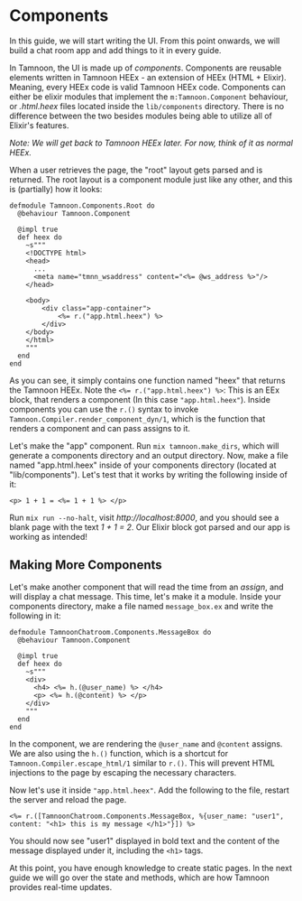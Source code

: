 # Components

In this guide, we will start writing the UI. From this point onwards, we will build a chat room app and add things to it in every guide.

In Tamnoon, the UI is made up of _components_. Components are reusable elements written in Tamnoon HEEx - an extension of HEEx (HTML + Elixir). Meaning, every HEEx code is valid Tamnoon HEEx code. Components can either be elixir modules that implement the `m:Tamnoon.Component` behaviour, or _.html.heex_ files located inside the `lib/components` directory. There is no difference between the two besides modules being able to utilize all of Elixir's features.

_Note: We will get back to Tamnoon HEEx later. For now, think of it as normal HEEx._

When a user retrieves the page, the "root" layout gets parsed and is returned. The root layout is a component module just like any other, and this is (partially) how it looks:

```
defmodule Tamnoon.Components.Root do
  @behaviour Tamnoon.Component

  @impl true
  def heex do
    ~s"""
    <!DOCTYPE html>
    <head>
      ...
      <meta name="tmnn_wsaddress" content="<%= @ws_address %>"/>
    </head>

    <body>
        <div class="app-container">
            <%= r.("app.html.heex") %>
        </div>
    </body>
    </html>
    """
  end
end
```

As you can see, it simply contains one function named "heex" that returns the Tamnoon HEEx. Note the `<%= r.("app.html.heex") %>`: This is an EEx block, that renders a component (In this case `"app.html.heex"`). Inside components you can use the `r.()` syntax to invoke `Tamnoon.Compiler.render_component_dyn/1`, which is the function that renders a component and can pass assigns to it.

Let's make the "app" component. Run `mix tamnoon.make_dirs`, which will generate a components directory and an output directory. Now, make a file named "app.html.heex" inside of your components directory (located at "lib/components"). Let's test that it works by writing the following inside of it:

```
<p> 1 + 1 = <%= 1 + 1 %> </p>
```

Run `mix run --no-halt`, visit _http://localhost:8000_, and you should see a blank page with the text _1 + 1 = 2_. Our Elixir block got parsed and our app is working as intended! 

## Making More Components

Let's make another component that will read the time from an _assign_, and will display a chat message. This time, let's make it a module. Inside your components directory, make a file named `message_box.ex` and write the following in it:

```
defmodule TamnoonChatroom.Components.MessageBox do
  @behaviour Tamnoon.Component
  
  @impl true
  def heex do
    ~s"""
    <div>
      <h4> <%= h.(@user_name) %> </h4>
      <p> <%= h.(@content) %> </p>
    </div>
    """
  end
end
```

In the component, we are rendering the `@user_name` and `@content` assigns. We are also using the `h.()` function, which is a shortcut for `Tamnoon.Compiler.escape_html/1` similar to `r.()`. This will prevent HTML injections to the page by escaping the necessary characters.

Now let's use it inside `"app.html.heex"`. Add the following to the file, restart the server and reload the page.

```
<%= r.([TamnoonChatroom.Components.MessageBox, %{user_name: "user1", content: "<h1> this is my message </h1>"}]) %>
```

You should now see "user1" displayed in bold text and the content of the message displayed under it, including the `<h1>` tags.

At this point, you have enough knowledge to create static pages. In the next guide we will go over the state and methods, which are how Tamnoon provides real-time updates.